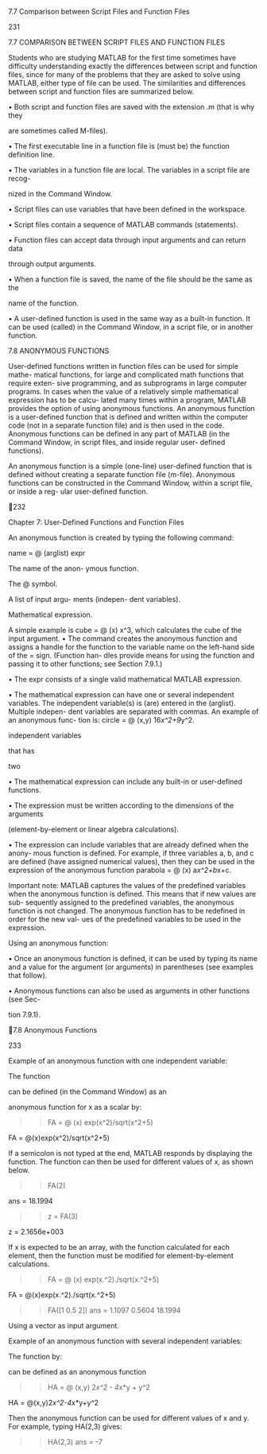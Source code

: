 7.7 Comparison between Script Files and Function Files

231

7.7 COMPARISON BETWEEN SCRIPT FILES AND FUNCTION FILES

Students who are studying MATLAB for the first time sometimes have difficulty
understanding exactly the differences between script and function files, since for
many of the problems that they are asked to solve using MATLAB, either type
of file can be used. The similarities and differences between script and function
files are summarized below.

• Both script and function files are saved with the extension .m (that is why they

are sometimes called M-files).

• The first executable line in a function file is (must be) the function definition line.

• The variables in a function file are local. The variables in a script file are recog-

nized in the Command Window.

• Script files can use variables that have been defined in the workspace.

• Script files contain a sequence of MATLAB commands (statements).

• Function  files  can  accept  data  through  input  arguments  and  can  return  data

through output arguments.

• When  a  function  file  is  saved,  the  name  of  the  file  should  be  the  same  as  the

name of the function.

• A user-defined function is used in the same way as a built-in function. It can be
used (called) in the Command Window, in a script file, or in another function.

7.8 ANONYMOUS FUNCTIONS

User-defined functions written in function files can  be used for simple mathe-
matical functions, for large and complicated math functions that require exten-
sive  programming,  and  as  subprograms  in  large  computer  programs.  In  cases
when the value of a relatively simple mathematical expression has to be calcu-
lated  many  times  within  a  program,  MATLAB  provides  the  option  of  using
anonymous functions. An anonymous function is a user-defined function that is
defined and written within the computer code (not in a separate function file)
and is then used in the code. Anonymous functions can be defined in any part of
MATLAB  (in  the  Command  Window,  in  script  files,  and  inside  regular  user-
defined functions).

An anonymous function is a simple (one-line) user-defined function that is
defined without creating a separate function file (m-file). Anonymous functions
can be constructed in the Command Window, within a script file, or inside a reg-
ular user-defined function.

232

Chapter 7: User-Defined Functions and Function Files

An anonymous function is created by typing the following command:

name = @ (arglist) expr

The name of the anon-
ymous function.

The @
symbol.

A list of input argu-
ments (indepen-
dent variables).

Mathematical
expression.

A simple example is  cube = @ (x) x^3, which calculates the cube of the input
argument.
• The  command  creates  the  anonymous  function  and  assigns  a  handle  for  the
function to the variable name on the left-hand side of the = sign. (Function han-
dles provide means for using the function and passing it to other functions; see
Section 7.9.1.)

• The expr consists of a single valid mathematical MATLAB expression.

• The mathematical expression can have one or several independent variables. The
independent variable(s) is (are) entered in the (arglist). Multiple indepen-
dent variables are separated with commas. An example of an anonymous func-
tion
is:  circle  =  @  (x,y)
16*x^2+9*y^2.

independent  variables

that  has

two

• The mathematical expression can include any built-in or user-defined functions.

• The expression must be written according to the dimensions of the arguments

(element-by-element or linear algebra calculations).

• The expression can include variables that are already defined when the anony-
mous function is defined. For example, if three variables a, b, and c are defined
(have assigned numerical values), then they can be used in the expression of the
anonymous function parabola = @ (x) a*x^2+b*x+c.

Important  note:  MATLAB  captures  the  values  of  the  predefined  variables
when the anonymous function is defined. This means that if new values are sub-
sequently  assigned to  the  predefined  variables, the  anonymous function  is  not
changed. The anonymous function has to be redefined in order for the new val-
ues of the predefined variables to be used in the expression.

Using an anonymous function:

• Once an anonymous function is defined, it can be used by typing its name and a
value for the argument (or arguments) in parentheses (see examples that follow).

• Anonymous functions can also be used as arguments in other functions (see Sec-

tion 7.9.1).

7.8 Anonymous Functions

233

Example of an anonymous function with one independent variable:

The  function

  can  be  defined  (in  the  Command  Window)  as  an

anonymous function for x as a scalar by:

>> FA = @ (x) exp(x^2)/sqrt(x^2+5)

FA =
    @(x)exp(x^2)/sqrt(x^2+5)

If  a  semicolon  is  not  typed  at  the  end,  MATLAB  responds  by  displaying  the
function.  The  function  can  then  be  used  for  different  values  of  x,  as  shown
below.

>> FA(2)

ans =
   18.1994

>> z = FA(3)

z =
  2.1656e+003

If  x  is  expected  to  be  an  array,  with  the  function  calculated  for  each  element,
then the function must be modified for element-by-element calculations.

>> FA = @ (x) exp(x.^2)./sqrt(x.^2+5)

FA =
    @(x)exp(x.^2)./sqrt(x.^2+5)

>> FA([1 0.5 2])
ans =
    1.1097    0.5604   18.1994

Using a vector as input argument.

Example of an anonymous function with several independent variables:

The  function
by:

  can  be  defined  as  an  anonymous  function

>> HA = @ (x,y) 2*x^2 - 4*x*y + y^2

HA =
    @(x,y)2*x^2-4*x*y+y^2

Then the anonymous function can be used for different values of x and y. For
example, typing HA(2,3) gives:

>> HA(2,3)
ans =
    -7


